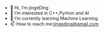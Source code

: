 - 👋 Hi, I’m jingeDing
- 👀 I’m interested in C++,Pyrhon and AI
- 🌱 I’m currently learning Machine Learning
- 📫 How to reach me:jingeding@gmail.com

<!---
imagine-cn/imagine-cn is a ✨ special ✨ repository because its `README.md` (this file) appears on your GitHub profile.
You can click the Preview link to take a look at your changes.- 💞️ I’m looking to collaborate on ...
--->
